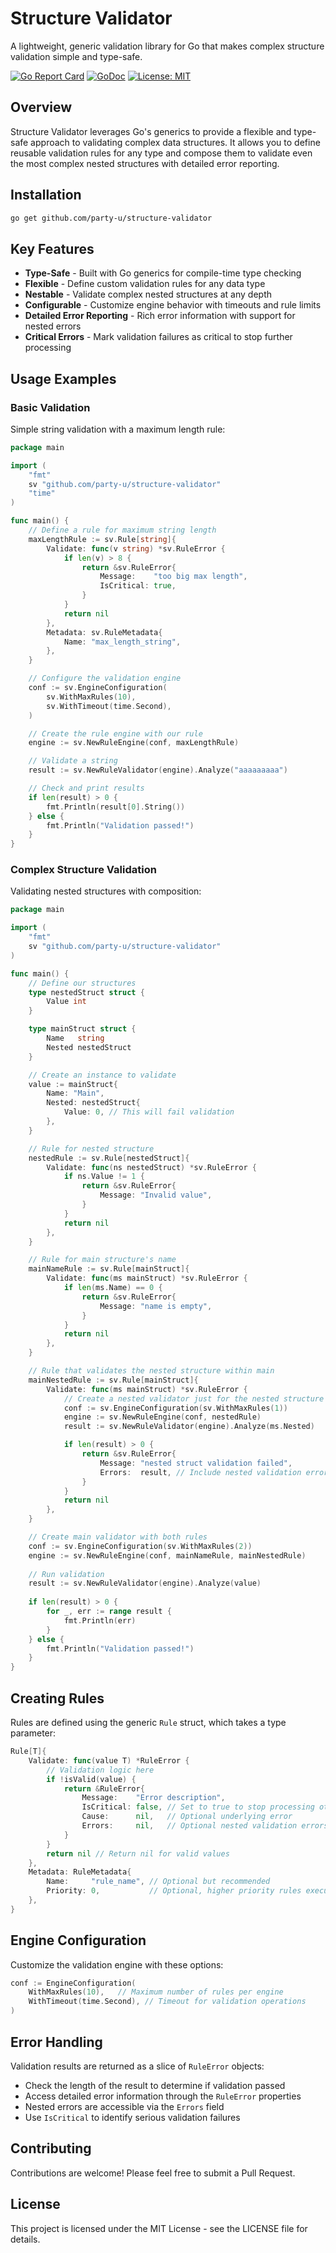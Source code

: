 # Structure Validator

A lightweight, generic validation library for Go that makes complex structure validation simple and type-safe.

[![Go Report Card](https://goreportcard.com/badge/github.com/party-u/structure-validator)](https://goreportcard.com/report/github.com/party-u/structure-validator)
[![GoDoc](https://godoc.org/github.com/party-u/structure-validator?status.svg)](https://godoc.org/github.com/party-u/structure-validator)
[![License: MIT](https://img.shields.io/badge/License-MIT-yellow.svg)](https://opensource.org/licenses/MIT)

## Overview

Structure Validator leverages Go's generics to provide a flexible and type-safe approach to validating complex data structures. It allows you to define reusable validation rules for any type and compose them to validate even the most complex nested structures with detailed error reporting.

## Installation

```bash
go get github.com/party-u/structure-validator
```

## Key Features

- **Type-Safe** - Built with Go generics for compile-time type checking
- **Flexible** - Define custom validation rules for any data type
- **Nestable** - Validate complex nested structures at any depth
- **Configurable** - Customize engine behavior with timeouts and rule limits
- **Detailed Error Reporting** - Rich error information with support for nested errors
- **Critical Errors** - Mark validation failures as critical to stop further processing

## Usage Examples

### Basic Validation

Simple string validation with a maximum length rule:

```go
package main

import (
    "fmt"
    sv "github.com/party-u/structure-validator"
    "time"
)

func main() {
    // Define a rule for maximum string length
    maxLengthRule := sv.Rule[string]{
        Validate: func(v string) *sv.RuleError {
            if len(v) > 8 {
                return &sv.RuleError{
                    Message:    "too big max length",
                    IsCritical: true,
                }
            }
            return nil
        },
        Metadata: sv.RuleMetadata{
            Name: "max_length_string",
        },
    }

    // Configure the validation engine
    conf := sv.EngineConfiguration(
        sv.WithMaxRules(10),
        sv.WithTimeout(time.Second),
    )

    // Create the rule engine with our rule
    engine := sv.NewRuleEngine(conf, maxLengthRule)

    // Validate a string
    result := sv.NewRuleValidator(engine).Analyze("aaaaaaaaa")

    // Check and print results
    if len(result) > 0 {
        fmt.Println(result[0].String())
    } else {
        fmt.Println("Validation passed!")
    }
}
```

### Complex Structure Validation

Validating nested structures with composition:

```go
package main

import (
    "fmt"
    sv "github.com/party-u/structure-validator"
)

func main() {
    // Define our structures
    type nestedStruct struct {
        Value int
    }

    type mainStruct struct {
        Name   string
        Nested nestedStruct
    }

    // Create an instance to validate
    value := mainStruct{
        Name: "Main",
        Nested: nestedStruct{
            Value: 0, // This will fail validation
        },
    }

    // Rule for nested structure
    nestedRule := sv.Rule[nestedStruct]{
        Validate: func(ns nestedStruct) *sv.RuleError {
            if ns.Value != 1 {
                return &sv.RuleError{
                    Message: "Invalid value",
                }
            }
            return nil
        },
    }

    // Rule for main structure's name
    mainNameRule := sv.Rule[mainStruct]{
        Validate: func(ms mainStruct) *sv.RuleError {
            if len(ms.Name) == 0 {
                return &sv.RuleError{
                    Message: "name is empty",
                }
            }
            return nil
        },
    }

    // Rule that validates the nested structure within main
    mainNestedRule := sv.Rule[mainStruct]{
        Validate: func(ms mainStruct) *sv.RuleError {
            // Create a nested validator just for the nested structure
            conf := sv.EngineConfiguration(sv.WithMaxRules(1))
            engine := sv.NewRuleEngine(conf, nestedRule)
            result := sv.NewRuleValidator(engine).Analyze(ms.Nested)

            if len(result) > 0 {
                return &sv.RuleError{
                    Message: "nested struct validation failed",
                    Errors:  result, // Include nested validation errors
                }
            }
            return nil
        },
    }

    // Create main validator with both rules
    conf := sv.EngineConfiguration(sv.WithMaxRules(2))
    engine := sv.NewRuleEngine(conf, mainNameRule, mainNestedRule)
    
    // Run validation
    result := sv.NewRuleValidator(engine).Analyze(value)
    
    if len(result) > 0 {
        for _, err := range result {
            fmt.Println(err)
        }
    } else {
        fmt.Println("Validation passed!")
    }
}
```

## Creating Rules

Rules are defined using the generic `Rule` struct, which takes a type parameter:

```go
Rule[T]{
    Validate: func(value T) *RuleError {
        // Validation logic here
        if !isValid(value) {
            return &RuleError{
                Message:    "Error description",
                IsCritical: false, // Set to true to stop processing other rules
                Cause:      nil,   // Optional underlying error
                Errors:     nil,   // Optional nested validation errors
            }
        }
        return nil // Return nil for valid values
    },
    Metadata: RuleMetadata{
        Name:     "rule_name", // Optional but recommended
        Priority: 0,           // Optional, higher priority rules execute first
    },
}
```

## Engine Configuration

Customize the validation engine with these options:

```go
conf := EngineConfiguration(
    WithMaxRules(10),   // Maximum number of rules per engine
    WithTimeout(time.Second), // Timeout for validation operations
)
```

## Error Handling

Validation results are returned as a slice of `RuleError` objects:

- Check the length of the result to determine if validation passed
- Access detailed error information through the `RuleError` properties
- Nested errors are accessible via the `Errors` field
- Use `IsCritical` to identify serious validation failures

## Contributing

Contributions are welcome! Please feel free to submit a Pull Request.

## License

This project is licensed under the MIT License - see the LICENSE file for details.
